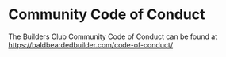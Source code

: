 # Community Code of Conduct

The Builders Club Community Code of Conduct can be found at
<https://baldbeardedbuilder.com/code-of-conduct/>